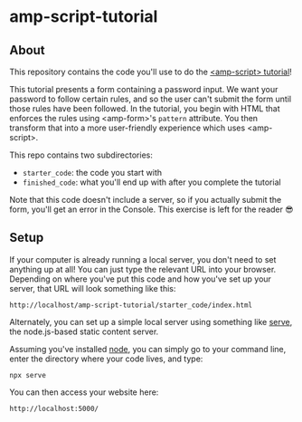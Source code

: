 # amp-script-tutorial

## About

This repository contains the code you'll use to do the [&lt;amp-script&gt; tutorial](https://amp.dev/documentation/guides-and-tutorials/develop/custom-javascript-tutorial/)!

This tutorial presents a form containing a password input. We want your password to follow certain rules, and so the user can't submit the form until those rules have been followed. In the tutorial, you begin with HTML that enforces the rules using &lt;amp-form&gt;'s `pattern` attribute. You then transform that into a more user-friendly experience which uses &lt;amp-script&gt;.

This repo contains two subdirectories:
* `starter_code`: the code you start with
* `finished_code`: what you'll end up with after you complete the tutorial

Note that this code doesn't include a server, so if you actually submit the form, you'll get an error in the Console. This exercise is left for the reader 😎

## Setup

If your computer is already running a local server, you don't need to set anything up at all! You can just type the relevant URL into your browser. Depending on where you've put this code and how you've set up your server, that URL will look something like this:

`http://localhost/amp-script-tutorial/starter_code/index.html`

Alternately, you can set up a simple local server using something like [serve](https://www.npmjs.com/package/serve), the node.js-based static content server.

Assuming you've installed [node](https://nodejs.org/), you can simply go to your command line, enter the directory where your code lives, and type:

`npx serve`

You can then access your website here:

`http://localhost:5000/`
